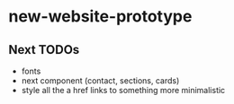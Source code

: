 # new-website-prototype

## Next TODOs

- fonts
- next component (contact, sections, cards)
- style all the a href links to something more minimalistic
